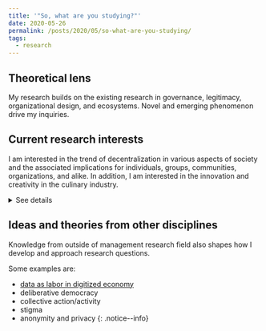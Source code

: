 ```yaml
---
title: '"So, what are you studying?"'
date: 2020-05-26
permalink: /posts/2020/05/so-what-are-you-studying/
tags:
  - research
---
```

## Theoretical lens
My research builds on the existing research in governance, legitimacy, organizational design, and ecosystems. Novel and emerging phenomenon drive my inquiries.


## Current research interests
I am interested in the trend of decentralization in various aspects of society and the associated implications for individuals, groups, communities, organizations, and alike. In addition, I am interested in the innovation and creativity in the culinary industry.
<details>
  <summary>See details</summary>
  
  ### Decentralization
  This stream of research aims to explore how more decentralized forms of organizing are/ will be different from existing forms of organizing when it comes to venture creation, organizational learning, and innovation.


  As there's no consensus about the definitions of decentralized organizations, my research covers a range of decentralized organizations: Decentralized organizations, Decentralized Autonomous Organizations (DAOs), Decentralized Autonomous Corporations/Companies (DACs).
{: .notice--warning}


  Some questions that I am investigating are:
  - How blockchain technology enables new forms of organizing that are decentralized(e.g., DAOs) ?  
  - What drives the emergence and development of blockchain ecosystems?
  - What are the implications for management research (e.g., boundaries of organizations, unmediated actors, crowdsourcing)?


  ### Innovation and creativity in culinary arts
  This stream of research aims to explore how the new styles/categories of cuisine emerge and evolve through the networks of elite restaurants and chefs. These elite restaurants and chefs are consistently producing innovative and creative dishes and beverages to stay in the competition and earn prestige (i.e., Michelin stars).
</details>

## Ideas and theories from other disciplines
Knowledge from outside of management research field also shapes how I develop and approach research questions.


Some examples are:
* [data as labor in digitized economy](https://radicalxchange.org/blog/posts/2019-1-5-ydij2t/)
* deliberative democracy
* collective action/activity
* stigma
* anonymity and privacy
{: .notice--info}
